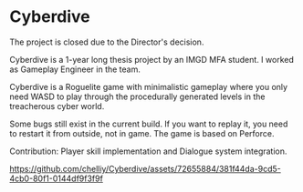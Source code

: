 # Cyberdive

The project is closed due to the Director's decision.

Cyberdive is a 1-year long thesis project by an IMGD MFA student. I worked as Gameplay Engineer in the team.

Cyberdive is a Roguelite game with minimalistic gameplay where you only need WASD to play through the procedurally generated levels in the treacherous cyber world.

Some bugs still exist in the current build. If you want to replay it, you need to restart it from outside, not in game. The game is based on Perforce.

Contribution: Player skill implementation and Dialogue system integration.

https://github.com/chelliy/Cyberdive/assets/72655884/381f44da-9cd5-4cb0-80f1-0144df9f3f9f

